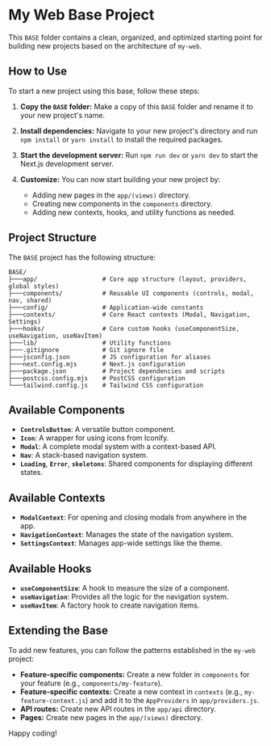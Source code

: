 # My Web Base Project

This `BASE` folder contains a clean, organized, and optimized starting point for building new projects based on the architecture of `my-web`.

## How to Use

To start a new project using this base, follow these steps:

1.  **Copy the `BASE` folder:** Make a copy of this `BASE` folder and rename it to your new project's name.

2.  **Install dependencies:** Navigate to your new project's directory and run `npm install` or `yarn install` to install the required packages.

3.  **Start the development server:** Run `npm run dev` or `yarn dev` to start the Next.js development server.

4.  **Customize:** You can now start building your new project by:
    *   Adding new pages in the `app/(views)` directory.
    *   Creating new components in the `components` directory.
    *   Adding new contexts, hooks, and utility functions as needed.

## Project Structure

The `BASE` project has the following structure:

```
BASE/
├───app/                  # Core app structure (layout, providers, global styles)
├───components/           # Reusable UI components (controls, modal, nav, shared)
├───config/               # Application-wide constants
├───contexts/             # Core React contexts (Modal, Navigation, Settings)
├───hooks/                # Core custom hooks (useComponentSize, useNavigation, useNavItem)
├───lib/                  # Utility functions
├───.gitignore            # Git ignore file
├───jsconfig.json         # JS configuration for aliases
├───next.config.mjs       # Next.js configuration
├───package.json          # Project dependencies and scripts
├───postcss.config.mjs    # PostCSS configuration
└───tailwind.config.js    # Tailwind CSS configuration
```

## Available Components

-   **`ControlsButton`**: A versatile button component.
-   **`Icon`**: A wrapper for using icons from Iconify.
-   **`Modal`**: A complete modal system with a context-based API.
-   **`Nav`**: A stack-based navigation system.
-   **`Loading`**, **`Error`**, **`skeletons`**: Shared components for displaying different states.

## Available Contexts

-   **`ModalContext`**: For opening and closing modals from anywhere in the app.
-   **`NavigationContext`**: Manages the state of the navigation system.
-   **`SettingsContext`**: Manages app-wide settings like the theme.

## Available Hooks

-   **`useComponentSize`**: A hook to measure the size of a component.
-   **`useNavigation`**: Provides all the logic for the navigation system.
-   **`useNavItem`**: A factory hook to create navigation items.

## Extending the Base

To add new features, you can follow the patterns established in the `my-web` project:

-   **Feature-specific components:** Create a new folder in `components` for your feature (e.g., `components/my-feature`).
-   **Feature-specific contexts:** Create a new context in `contexts` (e.g., `my-feature-context.js`) and add it to the `AppProviders` in `app/providers.js`.
-   **API routes:** Create new API routes in the `app/api` directory.
-   **Pages:** Create new pages in the `app/(views)` directory.

Happy coding!

